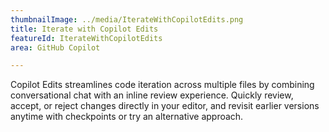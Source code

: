 ```yaml
---
thumbnailImage: ../media/IterateWithCopilotEdits.png
title: Iterate with Copilot Edits
featureId: IterateWithCopilotEdits
area: GitHub Copilot

---
```



Copilot Edits streamlines code iteration across multiple files by combining conversational chat with an inline review experience. Quickly review, accept, or reject changes directly in your editor, and revisit earlier versions anytime with checkpoints or try an alternative approach.

